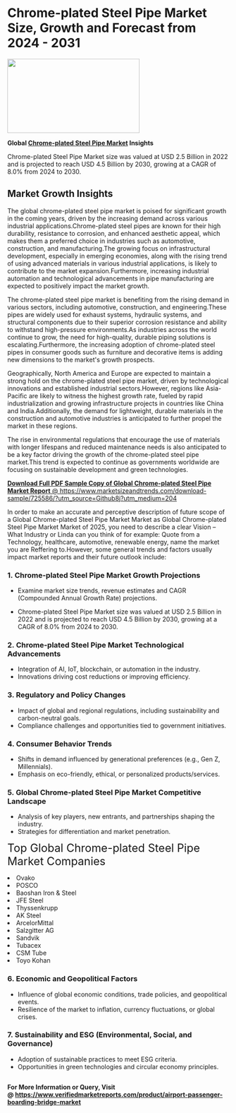<H1>Chrome-plated Steel Pipe Market Size, Growth and Forecast from 2024 - 2031</H1><img class="aligncenter size-medium wp-image-584254" src="https://thirdeyenews.in/wp-content/uploads/2024/09/Global-Market-Research-300x168.jpeg" alt="" width="300" height="168" /><p><strong>Global&nbsp;<a href="https://www.marketsizeandtrends.com/download-sample/725586/?utm_source=Github8j?utm_medium=204">Chrome-plated Steel Pipe Market</a> Insights</strong></p><p>Chrome-plated Steel Pipe Market size was valued at USD 2.5 Billion in 2022 and is projected to reach USD 4.5 Billion by 2030, growing at a CAGR of 8.0% from 2024 to 2030.</p><p><h2>Market Growth Insights</h2> <p>The global chrome-plated steel pipe market is poised for significant growth in the coming years, driven by the increasing demand across various industrial applications.Chrome-plated steel pipes are known for their high durability, resistance to corrosion, and enhanced aesthetic appeal, which makes them a preferred choice in industries such as automotive, construction, and manufacturing.The growing focus on infrastructural development, especially in emerging economies, along with the rising trend of using advanced materials in various industrial applications, is likely to contribute to the market expansion.Furthermore, increasing industrial automation and technological advancements in pipe manufacturing are expected to positively impact the market growth.</p> <p><a href="download_sample_link"></a></p> <p>The chrome-plated steel pipe market is benefiting from the rising demand in various sectors, including automotive, construction, and engineering.These pipes are widely used for exhaust systems, hydraulic systems, and structural components due to their superior corrosion resistance and ability to withstand high-pressure environments.As industries across the world continue to grow, the need for high-quality, durable piping solutions is escalating.Furthermore, the increasing adoption of chrome-plated steel pipes in consumer goods such as furniture and decorative items is adding new dimensions to the market's growth prospects.</p> <p>Geographically, North America and Europe are expected to maintain a strong hold on the chrome-plated steel pipe market, driven by technological innovations and established industrial sectors.However, regions like Asia-Pacific are likely to witness the highest growth rate, fueled by rapid industrialization and growing infrastructure projects in countries like China and India.Additionally, the demand for lightweight, durable materials in the construction and automotive industries is anticipated to further propel the market in these regions.</p> <p>The rise in environmental regulations that encourage the use of materials with longer lifespans and reduced maintenance needs is also anticipated to be a key factor driving the growth of the chrome-plated steel pipe market.This trend is expected to continue as governments worldwide are focusing on sustainable development and green technologies.</p> <p><a href="get_more_link"></p><p><span class=""><strong>Download Full PDF Sample Copy of Global Chrome-plated Steel Pipe Market Report</strong> @ <a href="https://www.marketsizeandtrends.com/download-sample/725586/?utm_source=Github8j?utm_medium=204" target="_blank">https://www.marketsizeandtrends.com/download-sample/725586/?utm_source=Github8j?utm_medium=204</a></span></p><p>In order to make an accurate and perceptive description of future scope of a Global&nbsp;Chrome-plated Steel Pipe Market Market as Global&nbsp;Chrome-plated Steel Pipe Market Market of 2025, you need to describe a clear Vision &ndash; What Industry or Linda can you think of for example: Quote from a Technology, healthcare, automotive, renewable energy, name the market you are Reffering to.However, some general trends and factors usually impact market reports and their future outlook include:</p><h3>1.&nbsp;<strong>Chrome-plated Steel Pipe Market Growth Projections</strong></h3><ul><li>Examine market size trends, revenue estimates and CAGR (Compounded Annual Growth Rate) projections.</li><li><p>Chrome-plated Steel Pipe Market size was valued at USD 2.5 Billion in 2022 and is projected to reach USD 4.5 Billion by 2030, growing at a CAGR of 8.0% from 2024 to 2030.</p></li></ul><h3>2.&nbsp;<strong>Chrome-plated Steel Pipe Market Technological Advancements</strong></h3><ul><li>Integration of AI, IoT, blockchain, or automation in the industry.</li><li>Innovations driving cost reductions or improving efficiency.</li></ul><h3>3.&nbsp;<strong>Regulatory and Policy Changes</strong></h3><ul><li>Impact of global and regional regulations, including sustainability and carbon-neutral goals.</li><li>Compliance challenges and opportunities tied to government initiatives.</li></ul><h3>4.&nbsp;<strong>Consumer Behavior Trends</strong></h3><ul><li>Shifts in demand influenced by generational preferences (e.g., Gen Z, Millennials).</li><li>Emphasis on eco-friendly, ethical, or personalized products/services.</li></ul><h3>5.&nbsp;<strong>Global Chrome-plated Steel Pipe Market Competitive Landscape</strong></h3><ul><li>Analysis of key players, new entrants, and partnerships shaping the industry.</li><li>Strategies for differentiation and market penetration.</li></ul><p data-pm-slice="1 1 []"><span style="color: inherit; font-family: inherit; font-size: 25px;">Top Global Chrome-plated Steel Pipe Market Companies</span></p><div class="" data-test-id=""><p><li>Ovako</li><li> POSCO</li><li> Baoshan Iron & Steel</li><li> JFE Steel</li><li> Thyssenkrupp</li><li> AK Steel</li><li> ArcelorMittal</li><li> Salzgitter AG</li><li> Sandvik</li><li> Tubacex</li><li> CSM Tube</li><li> Toyo Kohan</li></p></div><h3>6.&nbsp;<strong>Economic and Geopolitical Factors</strong></h3><ul><li>Influence of global economic conditions, trade policies, and geopolitical events.</li><li>Resilience of the market to inflation, currency fluctuations, or global crises.</li></ul><h3>7.&nbsp;<strong>Sustainability and ESG (Environmental, Social, and Governance)</strong></h3><ul><li>Adoption of sustainable practices to meet ESG criteria.</li><li>Opportunities in green technologies and circular economy principles.</li></ul><h2><strong style="font-size: 14px;">For More Information or Query, Visit @&nbsp;</strong><a style="background-color: #ffffff; font-size: 14px;" href="https://www.marketsizeandtrends.com/report/chrome-plated-steel-pipe-market/" target="_blank">https://www.verifiedmarketreports.com/product/airport-passenger-boarding-bridge-market</a></h2>